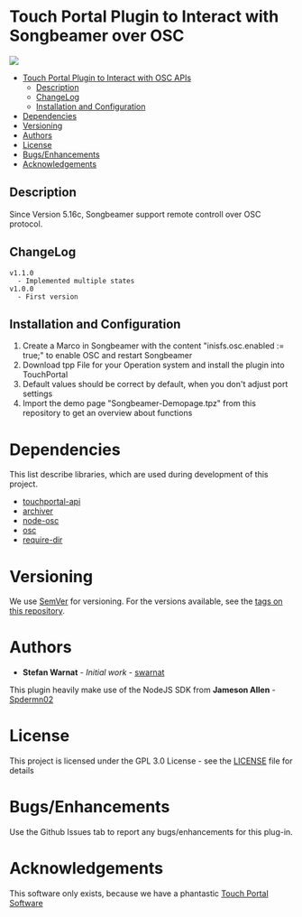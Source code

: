 # Touch Portal Plugin to Interact with Songbeamer over OSC
![](https://img.shields.io/github/downloads/swarnat/TouchPortal_OSC_General/total)

- [Touch Portal Plugin to Interact with OSC APIs](#touch-portal-plugin-to-interact-with-discord)
  - [Description](#description)
  - [ChangeLog](#changelog)
  - [Installation and Configuration](#installation-and-configuration)
- [Dependencies](#dependencies)
- [Versioning](#versioning)
- [Authors](#authors)
- [License](#license)
- [Bugs/Enhancements](#bugsenhancements)
- [Acknowledgements](#acknowledgements)

## Description

Since Version 5.16c, Songbeamer support remote controll over OSC protocol.

## ChangeLog
```
v1.1.0
  - Implemented multiple states
v1.0.0
  - First version
```

## Installation and Configuration
1. Create a Marco in Songbeamer with the content "inisfs.osc.enabled := true;" to enable OSC and restart Songbeamer
2. Download tpp File for your Operation system and install the plugin into TouchPortal
3. Default values should be correct by default, when you don't adjust port settings
4. Import the demo page "Songbeamer-Demopage.tpz" from this repository to get an overview about functions

# Dependencies

This list describe libraries, which are used during development of this project.

 - [touchportal-api](https://www.npmjs.com/package/touchportal-api)
 - [archiver](https://www.npmjs.com/package/archiver)
 - [node-osc](https://www.npmjs.com/package/node-osc)
 - [osc](https://www.npmjs.com/package/osc)
 - [require-dir](https://www.npmjs.com/package/require-dir)

# Versioning

We use [SemVer](http://semver.org/) for versioning. For the versions available, see the [tags on this repository](https://github.com/swarnat/TouchPortal_OSC_General/tags).

# Authors

- **Stefan Warnat** - _Initial work_ - [swarnat](https://github.com/swarnat)

This plugin heavily make use of the NodeJS SDK from **Jameson Allen** - [Spdermn02](https://github.com/spdermn02)

# License

This project is licensed under the GPL 3.0 License - see the [LICENSE](LICENSE) file for details

# Bugs/Enhancements
Use the Github Issues tab to report any bugs/enhancements for this plug-in.

# Acknowledgements

This software only exists, because we have a phantastic [Touch Portal Software](https://www.touch-portal.com/)
